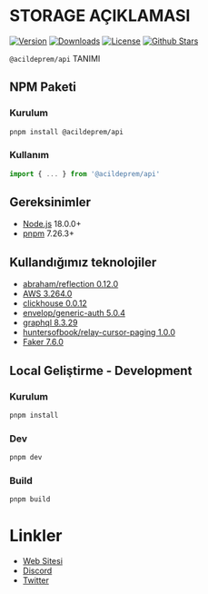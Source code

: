 # STORAGE AÇIKLAMASI

<p>
      <a href="https://www.npmjs.com/package/@acildeprem/api"><img src="https://img.shields.io/npm/v/@acildeprem/api.svg?style=flat&colorA=002438&colorB=28CF8D" alt="Version"></a>
      <a href="https://www.npmjs.com/package/@acildeprem/api"><img src="https://img.shields.io/npm/dm/@acildeprem/api.svg?style=flat&colorA=002438&colorB=28CF8D" alt="Downloads"></a>
      <a href="./LICENSE"><img src="https://img.shields.io/github/license/acildeprem/storage.svg?style=flat&colorA=002438&colorB=28CF8D" alt="License"></a>
      <a href="https://github.com/acildeprem/api">
      <img src="https://img.shields.io/github/stars/acildeprem/api.svg?style=social&label=Star&maxAge=2592000" alt="Github Stars"> </a>
</p>


`@acildeprem/api` TANIMI

## NPM Paketi


### Kurulum
```bash
pnpm install @acildeprem/api
```

###  Kullanım
```ts
import { ... } from '@acildeprem/api' 
```

## Gereksinimler

- [Node.js](https://nodejs.org/en/) 18.0.0+
- [pnpm](https://pnpm.io/) 7.26.3+

## Kullandığımız teknolojiler
- [abraham/reflection 0.12.0](https://www.npmjs.com/package/@abraham/reflection)
- [AWS 3.264.0](https://aws.amazon.com/tr/sdk-for-javascript/)
- [clickhouse 0.0.12](https://clickhouse.com/docs/en/intro/)
- [envelop/generic-auth 5.0.4](https://www.npmjs.com/package/@envelop/generic-auth)
- [graphql 8.3.29](https://graphql.org/learn/)
- [huntersofbook/relay-cursor-paging 1.0.0](https://www.npmjs.com/package/@huntersofbook/relay-cursor-paging)
- [Faker 7.6.0](https://fakerjs.dev/guide/)

## Local Geliştirme - Development

### Kurulum
```bash
pnpm install
```

### Dev
```bash
pnpm dev
```

### Build
```bash
pnpm build
```


# Linkler

- [Web Sitesi](https://acildeprem.com)
- [Discord](https://discord.acildeprem.com)
- [Twitter](https://twitter.com/acildepremcom)

